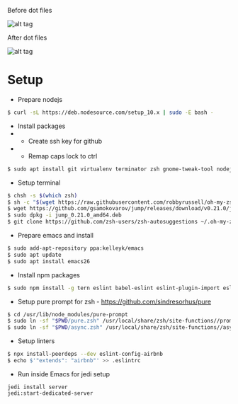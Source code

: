 Before dot files


![alt tag](https://cloud.githubusercontent.com/assets/15171105/19050258/83ed92e2-89b6-11e6-8c8f-6c3ebd4991bf.jpg)


After dot files

![alt tag](https://cloud.githubusercontent.com/assets/15171105/19050494/8194e5ee-89b7-11e6-9d75-afd1652e3130.jpg)

# Setup
* Prepare nodejs
``` sh
$ curl -sL https://deb.nodesource.com/setup_10.x | sudo -E bash -
```
* Install packages
* * Create ssh key for github
* * Remap caps lock to ctrl
``` sh
$ sudo apt install git virtualenv terminator zsh gnome-tweak-tool nodejs
```
* Setup terminal
``` sh
$ chsh -s $(which zsh)
$ sh -c "$(wget https://raw.githubusercontent.com/robbyrussell/oh-my-zsh/master/tools/install.sh -O -)"
$ wget https://github.com/gsamokovarov/jump/releases/download/v0.21.0/jump_0.21.0_amd64.deb
$ sudo dpkg -i jump_0.21.0_amd64.deb
$ git clone https://github.com/zsh-users/zsh-autosuggestions ~/.oh-my-zsh/plugins/zsh-autosuggestions
```
* Prepare emacs and install
``` sh
$ sudo add-apt-repository ppa:kelleyk/emacs
$ sudo apt update
$ sudo apt install emacs26
```
* Install npm packages
``` sh
$ sudo npm install -g tern eslint babel-eslint eslint-plugin-import eslint-plugin-react eslint-plugin-jsx-a11y pure-prompt eslint-config-airbnb
```
* Setup pure prompt for zsh - https://github.com/sindresorhus/pure
``` sh
$ cd /usr/lib/node_modules/pure-prompt
$ sudo ln -sf "$PWD/pure.zsh" /usr/local/share/zsh/site-functions//prompt_pure_setup
$ sudo ln -sf "$PWD/async.zsh" /usr/local/share/zsh/site-functions//async
```
* Setup linters
``` sh
$ npx install-peerdeps --dev eslint-config-airbnb
$ echo $'"extends": "airbnb"' >> .eslintrc
```
* Run inside Emacs for jedi setup
```
jedi install server
jedi:start-dedicated-server
```
